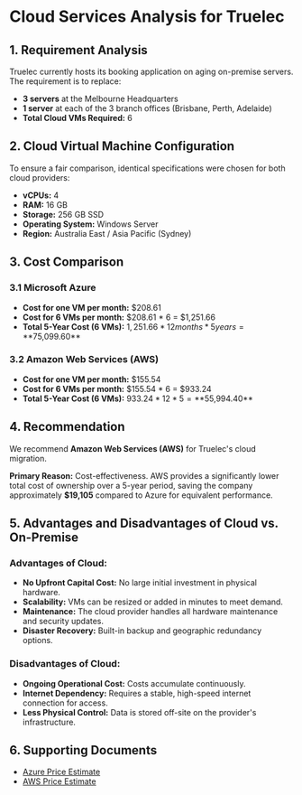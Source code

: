 # Cloud Services Analysis for Truelec

## 1. Requirement Analysis
Truelec currently hosts its booking application on aging on-premise servers. The requirement is to replace:
- **3 servers** at the Melbourne Headquarters
- **1 server** at each of the 3 branch offices (Brisbane, Perth, Adelaide)
- **Total Cloud VMs Required:** 6

## 2. Cloud Virtual Machine Configuration
To ensure a fair comparison, identical specifications were chosen for both cloud providers:

- **vCPUs:** 4
- **RAM:** 16 GB
- **Storage:** 256 GB SSD
- **Operating System:** Windows Server
- **Region:** Australia East / Asia Pacific (Sydney)

## 3. Cost Comparison

### 3.1 Microsoft Azure
- **Cost for one VM per month:** $208.61
- **Cost for 6 VMs per month:** $208.61 * 6 = $1,251.66
- **Total 5-Year Cost (6 VMs):** $1,251.66 * 12 months * 5 years = **$75,099.60**

### 3.2 Amazon Web Services (AWS)
- **Cost for one VM per month:** $155.54
- **Cost for 6 VMs per month:** $155.54 * 6 = $933.24
- **Total 5-Year Cost (6 VMs):** $933.24 * 12 * 5 = **$55,994.40**

## 4. Recommendation
We recommend **Amazon Web Services (AWS)** for Truelec's cloud migration.

**Primary Reason:** Cost-effectiveness. AWS provides a significantly lower total cost of ownership over a 5-year period, saving the company approximately **$19,105** compared to Azure for equivalent performance.

## 5. Advantages and Disadvantages of Cloud vs. On-Premise

### Advantages of Cloud:
- **No Upfront Capital Cost:** No large initial investment in physical hardware.
- **Scalability:** VMs can be resized or added in minutes to meet demand.
- **Maintenance:** The cloud provider handles all hardware maintenance and security updates.
- **Disaster Recovery:** Built-in backup and geographic redundancy options.

### Disadvantages of Cloud:
- **Ongoing Operational Cost:** Costs accumulate continuously.
- **Internet Dependency:** Requires a stable, high-speed internet connection for access.
- **Less Physical Control:** Data is stored off-site on the provider's infrastructure.

## 6. Supporting Documents
- [Azure Price Estimate](quotes/azure_quote.csv)
- [AWS Price Estimate](quotes/aws_vm_quote.xlsx)
